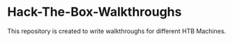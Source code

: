 # Hack-The-Box-Walkthroughs
This repository is created to write walkthroughs for different HTB Machines.
